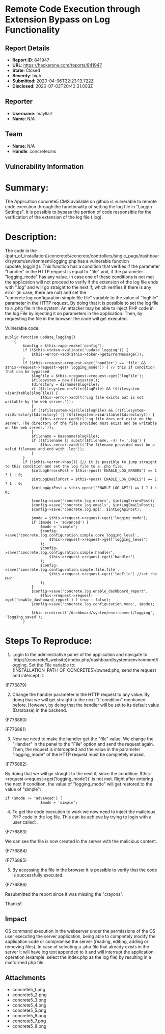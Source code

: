 # Remote Code Execution through Extension Bypass on Log Functionality

## Report Details
- **Report ID**: 841947
- **URL**: https://hackerone.com/reports/841947
- **State**: Closed
- **Severity**: high
- **Submitted**: 2020-04-06T22:23:13.722Z
- **Disclosed**: 2020-07-03T20:43:31.003Z

## Reporter
- **Username**: mayllart
- **Name**: N/A

## Team
- **Name**: N/A
- **Handle**: concretecms

## Vulnerability Information
Summary:
=====================

The Application concrete5 CMS available on github is vulnerable to remote code execution through the functionality of setting the log file in "Loggin Settings". It is possible to bypass the portion of code responsible for the verification of the extension of the log file (.log).

Description:
=====================

The code in the {path_of_installation}/concrete5/concrete/controllers/single_page/dashboard/system/environment/logging.php has a vulnerable function (update_loggin()). This function has a condition that verifies if the parameter "handler" in the HTTP request is equal to "file" and, if the parameter "logging_mode" has any value. In case one of these conditions is not met the application will not proceed to verify if the extension of the log file ends with ".log" and will go straight to the next if, which verifies if there is any error (in case, there are not) and set the "concrete.log.configuration.simple.file.file" variable to the value of "logFile" parameter in the HTTP request. By doing that it is possible to set the log file to a .php file in the system. An attacker may be able to inject PHP code in the log File by injecting it on parameters in the application. Then, by requesting the file in the browser the code will get executed.

Vulnerable code:

```
public function update_logging()
    {
        $config = $this->app->make('config');
        if (!$this->token->validate('update_logging')) {
            $this->error->add($this->token->getErrorMessage());
        }
        if ($this->request->request->get('handler') == 'file' && $this->request->request->get('logging_mode')) { // this if condition that can be bypassed
            $logFile = $this->request->request->get('logFile');
            $filesystem = new Filesystem();
            $directory = dirname($logFile);
            if ($filesystem->isFile($logFile) && !$filesystem->isWritable($logFile)) {
                $this->error->add(t('Log file exists but is not writable by the web server.'));
            }
            if (!$filesystem->isFile($logFile) && (!$filesystem->isDirectory($directory) || !$filesystem->isWritable($directory))) {
                $this->error->add(t('Log file does not exist on the server. The directory of the file provided must exist and be writable on the web server.'));
            }
            $filename = basename($logFile);
            if (!$filename || substr($filename, -4) != '.log') {
                $this->error->add(t('The filename provided must be a valid filename and end with .log'));
            }
        }
        if (!$this->error->has()) {// it is possible to jump straight to this condition and set the log file to a .php file.
            $intLogErrorsPost = $this->post('ENABLE_LOG_ERRORS') == 1 ? 1 : 0;
            $intLogEmailsPost = $this->post('ENABLE_LOG_EMAILS') == 1 ? 1 : 0;
            $intLogApiPost = $this->post('ENABLE_LOG_API') == 1 ? 1 : 0;

            $config->save('concrete.log.errors', $intLogErrorsPost);
            $config->save('concrete.log.emails', $intLogEmailsPost);
            $config->save('concrete.log.api', $intLogApiPost);

            $mode = $this->request->request->get('logging_mode');
            if ($mode != 'advanced') {
                $mode = 'simple';
                $config->save('concrete.log.configuration.simple.core_logging_level',
                    $this->request->request->get('logging_level')
                );
                $config->save('concrete.log.configuration.simple.handler',
                    $this->request->request->get('handler')
                );
                $config->save('concrete.log.configuration.simple.file.file',
                    $this->request->request->get('logFile') //set the PHP 
                );
            }
            $config->save('concrete.log.enable_dashboard_report',
                $this->request->request->get('enable_dashboard_report') ? true : false);
            $config->save('concrete.log.configuration.mode', $mode);

            $this->redirect('/dashboard/system/environment/logging', 'logging_saved');
        }
```

Steps To Reproduce:
=====================

1) Login to the administrative panel of the application and navigate to :http://{concrete5_website}/index.php/dashboard/system/environment/logging. Set the File variable to: {INSTALLATION_PATH_OF_CONCRETE5}/pwned.php, send the request and intercept it.

{F776879}

2) Change the handler parameter in the HTTP request to any value. By doing that we will get straight to the next "if condition" mentioned before. However, by doing that the handler will be set to its default value (Database) in the backend.

{F776880}

{F776881}

3) Now we need to make the handler get the "file" value. We change the "Handler" in the panel to the "File" option and send the request again. Then, the request is intercepted and the value in the parameter "logging_mode" of the HTTP request must be completely erased. 

{F776882}

By doing that we will go straight to the next if, since the condition: $this->request->request->get('logging_mode'))` is not met. Right after entering the next if condition, the value of "logging_mode" will get restored to the value of "simple":

```
if ($mode != 'advanced') {
                $mode = 'simple';
```

4) To get the code execution to work we now need to inject the malicious PHP code in the log file. This can be achieve by trying to login with a user called: <?php system('id'); ?>.

{F776883}

We can see the file is now created in the server with the malicious content.

{F776884}

{F776885}

5) By accessing the file in the browser it is possible to verify that the code is successfully executed.

{F776886}

Resubmitted the report since it was missing the "crayons".

Thanks!!

## Impact

OS command execution in the webserver under the permissions of the OS user executing the server application, being able to completely modify the application code or compromise the server (reading, editing, adding or removing files). In case of selecting a .php file that already exists in the server it will have log text appended to it and will interrupt the application operation (example: select the index.php as the log file) by resulting in a malformed php file.

## Attachments
- concrete5_1.png
- concrete5_2.png
- concrete5_3.png
- concrete5_4.png
- concrete5_5.png
- concrete5_6.png
- concrete5_7.png
- concrete5_8.png
